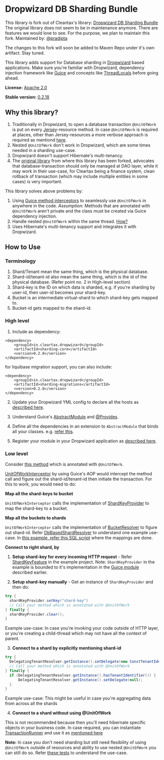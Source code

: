 # Dropwizard DB Sharding Bundle

This library is fork out of Cleantax's library: [Dropwizard DB Sharding Bundle](https://github.com/ClearTax/dropwizard-db-sharding-bundle)
The original library does not seem to be in maintenance anymore. There are features we would love to see. For the purpose, we plan to maintain this fork.
Maintained by: [@pradipta](https://github.com/pradipta)

The changes to this fork will soon be added to Maven Repo under it's own artifact. Stay tuned.

This library adds support for Database sharding in [Dropwizard](https://www.dropwizard.io) based applications.
Make sure you're familiar with Dropwizard, dependency injection framework like [Guice](https://github.com/google/guice) and concepts like [ThreadLocals](https://docs.oracle.com/javase/7/docs/api/java/lang/ThreadLocal.html) before going ahead.

**License:** [Apache 2.0](http://www.apache.org/licenses/LICENSE-2.0)

**Stable version:** [0.2.18](https://mvnrepository.com/artifact/in.cleartax.dropwizard/sharding-core)

## Why this library?
1. Traditionally in Dropwizard, to open a database transaction ```@UnitOfWork``` is put on every [Jersey](https://jersey.github.io/)-resource method. In case ```@UnitOfWork``` is required at places, other than Jersey-resources a more verbose approach is required as mentiond [here](https://github.com/dropwizard/dropwizard/pull/1361).
2. Nested ```@UnitOfWork``` don't work in Dropwizard, which are some times needed in a sharding use-case.
3. Dropwizard doesn't support Hibernate's multi-tenancy.
4. The [original library](https://github.com/santanusinha/dropwizard-db-sharding-bundle) from where this library has been forked, advocates that database-transaction should only be managed at DAO layer, while it may work in their use-case, for Cleartax being a finance system, clean rollback of transaction (which may include multiple entities in some cases) is very important.

This library solves above problems by:
1. Using [Guice method interceptors](https://github.com/google/guice/wiki/AOP#example-forbidding-method-calls-on-weekends) to seamlessly use ```@UnitOfWork``` in anywhere in the code. 
*Assumption:* Methods that are annotated with ```@UnitOfWork``` aren't private and the class must be created via Guice dependency injection.
2. Handle nested ```@UnitOfWork``` within the same thread. [How?](https://github.com/ClearTax/dropwizard-db-sharding-bundle/commit/0f8fc581ebf340c3bcd2a0907539b36714af6b34)
3. Uses Hibernate's multi-tenancy support and integrates it with Dropwizard.

## How to Use 

### Terminology
1. Shard/Tenant mean the same thing, which is the physical database.
2. Shard-id/tenant-id also mean the same thing, which is the id of the physical database. (Refer point no. 2 in High-level section)
3. Shard-key is the ID on which data is sharded, e.g. if you're sharding by user-id, then user-id becomes your shard-key.
4. Bucket is an intermediate virtual-shard to which shard-key gets mapped to.
5. Bucket-id gets mapped to the shard-id.

### High level
1. Include as dependency:
```
<dependency>
    <groupId>in.cleartax.dropwizard</groupId>
    <artifactId>sharding-core</artifactId>
    <version>0.2.8</version>
</dependency>
```

for liquibase migration support, you can also include:
```
<dependency>
    <groupId>in.cleartax.dropwizard</groupId>
    <artifactId>sharding-migrations</artifactId>
    <version>0.2.8</version>
</dependency>
```

2. Update your Dropwizard YML config to declare all the hosts as [described here](https://github.com/ClearTax/dropwizard-db-sharding-bundle/blob/43f3355ee6/sharding-example/src/test/resources/test_with_multitenant.yml#L11).

3. Understand Guice's [AbstractModule](https://github.com/google/guice/wiki/GettingStarted) and [@Provides](https://github.com/google/guice/wiki/ProvidesMethods).

4. Define all the dependencies in an extension to ```AbstractModule``` that binds all your classes. e.g. [refer this](https://github.com/ClearTax/dropwizard-db-sharding-bundle/blob/master/sharding-example/src/main/java/in/cleartax/dropwizard/sharding/application/TestModule.java).

5. Register your module in your Dropwizard application as [described here](https://github.com/ClearTax/dropwizard-db-sharding-bundle/blob/master/sharding-example/src/main/java/in/cleartax/dropwizard/sharding/application/TestApplication.java#L43).

### Low level
Consider [this method](https://github.com/ClearTax/dropwizard-db-sharding-bundle/blob/fd0e46ed71/sharding-example/src/main/java/in/cleartax/dropwizard/sharding/application/TestResource.java#L75) which is annotated with ```@UnitOfWork```.

[UnitOfWorkInterceptor](https://github.com/ClearTax/dropwizard-db-sharding-bundle/blob/fd0e46ed71/sharding-core/src/main/java/in/cleartax/dropwizard/sharding/transactions/UnitOfWorkModule.java#L48) by using Guice's AOP would intercept the method call and figure out the shard-id/tenant-id then initiate the transaction. For this to work, you would need to do:

**Map all the shard-keys to bucket**

```UnitOfWorkInterceptor``` calls the implementation of [ShardKeyProvider](https://github.com/ClearTax/dropwizard-db-sharding-bundle/blob/0f8fc581eb/sharding-core/src/main/java/in/cleartax/dropwizard/sharding/providers/ShardKeyProvider.java) to map the shard-key to a bucket.

**Map all the buckets to shards**

```UnitOfWorkInterceptor``` calls the implementation of [BucketResolver](https://github.com/ClearTax/dropwizard-db-sharding-bundle/blob/0f8fc581eb/sharding-core/src/main/java/in/cleartax/dropwizard/sharding/resolvers/bucket/BucketResolver.java) to figure out shard-id. Refer [DbBasedShardResolver](https://github.com/ClearTax/dropwizard-db-sharding-bundle/blob/0f8fc581eb/sharding-core/src/main/java/in/cleartax/dropwizard/sharding/utils/resolvers/shard/DbBasedShardResolver.java) to understand one example use-case.
In [this example, refer this SQL script](https://github.com/ClearTax/dropwizard-db-sharding-bundle/blob/0f8fc581eb/sharding-example/src/test/resources/default_shard_config.sql#L31) where the mappings are done.

**Connect to right shard, by**
1. **Setup shard-key for every incoming HTTP request** - Refer [ShardKeyFeature](https://github.com/ClearTax/dropwizard-db-sharding-bundle/blob/fd0e46ed71/sharding-example/src/main/java/in/cleartax/dropwizard/sharding/application/ShardKeyFeature.java) in the example project. Note: ```ShardKeyProvider``` in the example is bounded to it's implementation in the [Guice module](https://github.com/ClearTax/dropwizard-db-sharding-bundle/blob/0f8fc581ebf340c3bcd2a0907539b36714af6b34/sharding-example/src/main/java/in/cleartax/dropwizard/sharding/application/TestModule.java#L60) described earlier.

2. **Setup shard-key manually** - Get an instance of ```ShardKeyProvider``` and then do:
```java
try {
  shardKeyProvider.setKey("shard-key")
  // Call your method which is annotated with @UnitOfWork
} finally {
  shardKeyProvider.clear();
}
```
Example use-case: In case you're invoking your code outside of HTTP layer, or you're creating a child-thread which may not have all the context of parent.

3. **Connect to a shard by explicitly mentioning shard-id**
```java
try {
  DelegatingTenantResolver.getInstance().setDelegate(new ConstTenantIdentifierResolver("your shard-id/tenant-id"));
  // Call your method which is annotated with @UnitOfWork
} finally {
  if (DelegatingTenantResolver.getInstance().hasTenantIdentifier()) {
      DelegatingTenantResolver.getInstance().setDelegate(null);
  }
}
```
Example use-case: This might be useful in case you're aggregating data from across all the shards


4. **Connect to a shard without using @UnitOfWork**

This is not recommended because then you'll need hibernate specific objects in your business code. In case required, you can instantiate [TransactionRunner](https://github.com/ClearTax/dropwizard-db-sharding-bundle/blob/master/sharding-core/src/main/java/in/cleartax/dropwizard/sharding/transactions/TransactionRunner.java) and use it as [mentioned here](https://github.com/ClearTax/dropwizard-db-sharding-bundle/blob/0f8fc581eb/sharding-core/src/main/java/in/cleartax/dropwizard/sharding/transactions/UnitOfWorkModule.java#L79)


**Note:** In case you don't need sharding but still need flexibility of using ```@UnitOfWork``` outside of resources and ability to use nested ```@UnitOfWork``` you can still do so. Refer [these tests](https://github.com/ClearTax/dropwizard-db-sharding-bundle/blob/master/sharding-example/src/test/java/in/cleartax/dropwizard/sharding/test/sampleapp/TestSuiteWithoutMultiTenancy.java) to understand the use-case.
